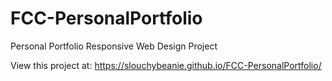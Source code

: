 # FCC-PersonalPortfolio
Personal Portfolio Responsive Web Design Project

View this project at:
https://slouchybeanie.github.io/FCC-PersonalPortfolio/
